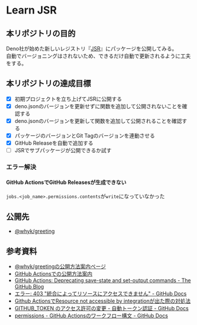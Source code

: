 # Learn JSR

## 本リポジトリの目的
Deno社が始めた新しいレジストリ『[JSR](https://jsr.io)』にパッケージを公開してみる。  
自動でバージョニングはされないため、できるだけ自動で更新されるように工夫をする。

## 本リポジトリの達成目標
- [x] 初期プロジェクトを立ち上げてJSRに公開する
- [x] deno.jsonのバージョンを更新せずに関数を追加して公開されないことを確認する
- [x] deno.jsonのバージョンを更新して関数を追加して公開されることを確認する
- [x] パッケージのバージョンとGit Tagのバージョンを連動させる
- [x] GitHub Releaseを自動で追加する
- [ ] JSRでサブパッケージが公開できるか試す

### エラー解決
#### GitHub ActionsでGitHub Releasesが生成できない
`jobs.<job_name>.permissions.contents`が`write`になっていなかった

## 公開先
- [@whyk/greeting](https://jsr.io/@whyk/greeting)

## 参考資料
- [@whyk/greetingの公開方法案内ページ](https://jsr.io/@whyk/greeting/publish)
- [GitHub Actionsでの公開方法案内](https://jsr.io/docs/publishing-packages#publishing-from-github-actions)
- [GitHub Actions: Deprecating save-state and set-output commands - The GitHub Blog](https://github.blog/changelog/2022-10-11-github-actions-deprecating-save-state-and-set-output-commands/)
- [エラー: 403 "統合によってリソースにアクセスできません" - GitHub Docs](https://docs.github.com/ja/code-security/code-scanning/troubleshooting-code-scanning/resource-not-accessible)
- [Github ActionsでResource not accessible by integrationが出た際の対処法](https://zenn.dev/tatsugon/articles/github-actions-permission-error)
- [GITHUB_TOKEN のアクセス許可の変更 - 自動トークン認証 - GitHub Docs](https://docs.github.com/ja/actions/security-guides/automatic-token-authentication#modifying-the-permissions-for-the-github_token)
- [permissions - GitHub Actionsのワークフロー構文 - GitHub Docs](https://docs.github.com/ja/actions/using-workflows/workflow-syntax-for-github-actions#permissions)